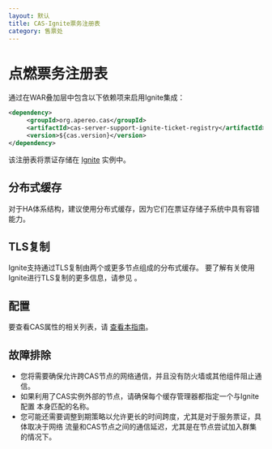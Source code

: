 ```yaml
---
layout: 默认
title: CAS-Ignite票务注册表
category: 售票处
---
```


# 点燃票务注册表
通过在WAR叠加层中包含以下依赖项来启用Ignite集成：

```xml
<dependency>
     <groupId>org.apereo.cas</groupId>
     <artifactId>cas-server-support-ignite-ticket-registry</artifactId>
     <version>${cas.version}</version>
</dependency>
```

该注册表将票证存储在 [Ignite](http://ignite.apache.org/) 实例中。


## 分布式缓存

对于HA体系结构，建议使用分布式缓存，因为它们在票证存储子系统中具有容错能力。


## TLS复制

Ignite支持通过TLS复制由两个或更多节点组成的分布式缓存。 要了解有关使用Ignite进行TLS复制的更多信息，请参见 [](https://apacheignite.readme.io/docs/ssltls)。


## 配置

要查看CAS属性的相关列表，请 [查看本指南](../configuration/Configuration-Properties.html#ignite-ticket-registry)。

## 故障排除

* 您将需要确保允许跨CAS节点的网络通信，并且没有防火墙或其他组件阻止通信。
* 如果利用了CAS实例外部的节点，请确保每个缓存管理器都指定一个与Ignite配置 本身匹配的名称。
* 您可能还需要调整到期策略以允许更长的时间跨度，尤其是对于服务票证，具体取决于网络 流量和CAS节点之间的通信延迟，尤其是在节点尝试加入群集的情况下。
